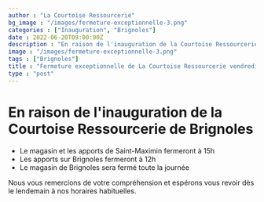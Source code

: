 ```yaml
---
author : "La Courtoise Ressourcerie"
bg_image : "/images/fermeture-exceptionnelle-3.png"
categories : ["Inauguration", "Brignoles"]
date : 2022-06-20T09:00:00Z
description : "En raison de l'inauguration de la Courtoise Ressourcerie de Brignoles"
image : "/images/fermeture-exceptionnelle-3.png"
tags : ["Brignoles"]
title : "Fermeture exceptionnelle de La Courtoise Ressourcerie vendredi 24 juin !"
type : "post"
---
```


# En raison de l'inauguration de la Courtoise Ressourcerie de Brignoles

* Le magasin et les apports de Saint-Maximin fermeront à 15h
* Les apports sur Brignoles fermeront à 12h 
* Le magasin de Brignoles sera fermé toute la journée

Nous vous remercions de votre compréhension et espérons vous revoir dès le lendemain à nos horaires habituelles. 